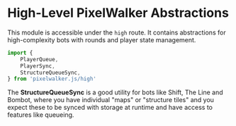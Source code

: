# High-Level PixelWalker Abstractions

This module is accessible under the `high` route. It contains
abstractions for high-complexity bots with rounds and player
state management.

```typescript
import {
    PlayerQueue,
    PlayerSync,
    StructureQueueSync,
} from 'pixelwalker.js/high'
```

The **StructureQueueSync** is a good utility for bots like Shift, The Line and Bombot, where you have individual "maps" or "structure tiles" and you expect these to be synced with storage at runtime and have access to features like queueing.

<!-- TODO examples -->
<!-- TODO readme -->
